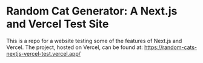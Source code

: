 # Random Cat Generator: A Next.js and Vercel Test Site

This is a repo for a website testing some of the features of Next.js and Vercel.
The project, hosted on Vercel, can be found at: https://random-cats-nextjs-vercel-test.vercel.app/

